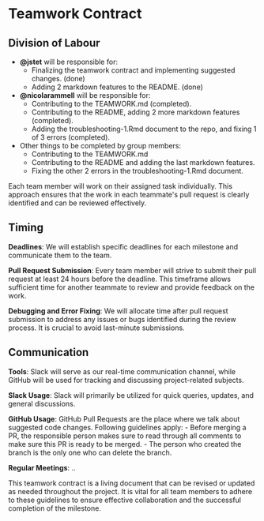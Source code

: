 # Teamwork Contract

## Division of Labour
- **@jstet** will be responsible for:
    - Finalizing the teamwork contract and implementing suggested changes. (done)
    - Adding 2 markdown features to the README. (done)
- **@nicolarammell** will be responsible for:
    - Contributing to the TEAMWORK.md (completed). 
    - Contributing to the README, adding 2 more markdown features (completed). 
    - Adding the troubleshooting-1.Rmd document to the repo, and fixing 1 of 3 errors (completed). 
- Other things to be completed by group members:
    - Contributing to the TEAMWORK.md
    - Contributing to the README and adding the last markdown features. 
    - Fixing the other 2 errors in the troubleshooting-1.Rmd document.

Each team member will work on their assigned task individually. This approach ensures that the work in each teammate's pull request is clearly identified and can be reviewed effectively.


## Timing
**Deadlines**: We will establish specific deadlines for each milestone and communicate them to the team.

**Pull Request Submission**: Every team member will strive to submit their pull request at least 24 hours before the deadline. This timeframe allows sufficient time for another teammate to review and provide feedback on the work.

**Debugging and Error Fixing**: We will allocate time after pull request submission to address any issues or bugs identified during the review process. It is crucial to avoid last-minute submissions.

## Communication

**Tools**: Slack will serve as our real-time communication channel, while GitHub will be used for tracking and discussing project-related subjects.

**Slack Usage**: Slack will primarily be utilized for quick queries, updates, and general discussions.

**GitHub Usage**: GitHub Pull Requests are the place where we talk about suggested code changes. Following guidelines apply:
    - Before merging a PR, the responsible person makes sure to read through all comments to make sure this PR is ready to be merged.
    - The person who created the branch is the only one who can delete the branch.

**Regular Meetings**: ..


This teamwork contract is a living document that can be revised or updated as needed throughout the project. It is vital for all team members to adhere to these guidelines to ensure effective collaboration and the successful completion of the milestone.
